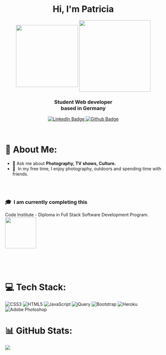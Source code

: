 <div id="header" align="center">
  <h1 align="center">Hi, I'm Patricia</h1>
  <img align="center" src="" width='200'>
  <img align='center' src="https://media.giphy.com/media/L1R1tvI9svkIWwpVYr/giphy.gif" width="230">
<br>
  <h3 align="center">Student Web developer 
  <br>based in Germany</h3>
  <div id="badges">
    <a href="www.linkedin.com/in/patricia-höge">
      <img src="https://img.shields.io/badge/LinkedIn-blue?style=for-the-badge&logo=linkedin&logoColor=white" alt="LinkedIn Badge"/>
    </a>
    <a href="https://github.com/patthoege">
      <img src="https://img.shields.io/badge/GitHub-100000?style=for-the-badge&logo=github&logoColor=white" alt="Github Badge"/>
    </a>
  </div>
</div>
<br>

<br>

# 🚀 About Me:

- 💬 Ask me about **Photography, TV shows, Culture.**<br>
- 🌱 &nbsp;In my free time, I enjoy photography, outdoors and spending time with friends.
<br>
<br>

### 🎓 &nbsp;I am currently completing this 
Code Institute - Diploma in Full Stack Software Development Program.<br><a href="https://codeinstitute.net/full-stack-software-development-diploma/"><img src="https://avatars.githubusercontent.com/u/16867170?s=200&v=4" width='100'></a>
<br>

<br>
<br>
<br>

# 💻 Tech Stack:
![CSS3](https://img.shields.io/badge/css3-%231572B6.svg?style=for-the-badge&logo=css3&logoColor=white) ![HTML5](https://img.shields.io/badge/html5-%23E34F26.svg?style=for-the-badge&logo=html5&logoColor=white) ![JavaScript](https://img.shields.io/badge/javascript-%23323330.svg?style=for-the-badge&logo=javascript&logoColor=%23F7DF1E) ![jQuery](https://img.shields.io/badge/jquery-%230769AD.svg?style=for-the-badge&logo=jquery&logoColor=white)  ![Bootstrap](https://img.shields.io/badge/bootstrap-%23563D7C.svg?style=for-the-badge&logo=bootstrap&logoColor=white) ![Heroku](https://img.shields.io/badge/Heroku-430098?style=for-the-badge&logo=heroku&logoColor=white) ![Adobe Photoshop](https://img.shields.io/badge/adobephotoshop-%2331A8FF.svg?style=for-the-badge&logo=adobephotoshop&logoColor=white)
<br/>

# 📊 GitHub Stats:
![](https://github-readme-stats.vercel.app/api/top-langs/?username=patthoege&theme=radical&hide_border=false&include_all_commits=true&count_private=false&layout=compact) 
<br>



<br>
<br>
